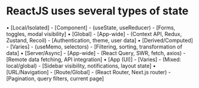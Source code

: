 # ReactJS uses several types of state
•	[Local/Isolated] - [Component] - (useState, useReducer) - [Forms, toggles, modal visibility]
•	[Global] - [App-wide] - (Context API, Redux, Zustand, Recoil) - [Authentication, theme, user data]
•	[Derived/Computed] - [Varies] - (useMemo, selectors) - [Filtering, sorting, transformation of data]
•	[Server/Async] - [App-wide] - (React Query, SWR, fetch, axios) - [Remote data fetching, API integration]
•	[App (UI)] - [Varies] - (Mixed: local/global) - [Sidebar visibility, notifications, layout state]
•	[URL/Navigation] - [Route/Global] - (React Router, Next.js router) - [Pagination, query filters, current page]
